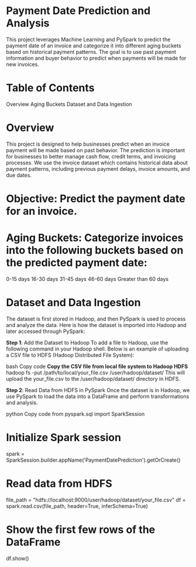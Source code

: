 # **Payment Date Prediction and Analysis**

This project leverages Machine Learning and PySpark to predict the payment date of an invoice and categorize it into different aging buckets based on historical payment patterns. The goal is to use past payment information and buyer behavior to predict when payments will be made for new invoices.

# **Table of Contents**
Overview
Aging Buckets
Dataset and Data Ingestion

# **Overview**
This project is designed to help businesses predict when an invoice payment will be made based on past behavior. The prediction is important for businesses to better manage cash flow, credit terms, and invoicing processes. We use the invoice dataset which contains historical data about payment patterns, including previous payment delays, invoice amounts, and due dates.

# **Objective**: Predict the payment date for an invoice.
# **Aging Buckets**: Categorize invoices into the following buckets based on the predicted payment date:
0-15 days
16-30 days
31-45 days
46-60 days
Greater than 60 days

# **Dataset and Data Ingestion**
The dataset is first stored in Hadoop, and then PySpark is used to process and analyze the data. Here is how the dataset is imported into Hadoop and later accessed through PySpark:

**Step 1**: Add the Dataset to Hadoop
To add a file to Hadoop, use the following command in your Hadoop shell. Below is an example of uploading a CSV file to HDFS (Hadoop Distributed File System):

bash
Copy code
**Copy the CSV file from local file system to Hadoop HDFS**
hadoop fs -put /path/to/local/your_file.csv /user/hadoop/dataset/
This will upload the your_file.csv to the /user/hadoop/dataset/ directory in HDFS.

**Step 2**: Read Data from HDFS in PySpark
Once the dataset is in Hadoop, we use PySpark to load the data into a DataFrame and perform transformations and analysis.

python
Copy code
from pyspark.sql import SparkSession

# Initialize Spark session
spark = SparkSession.builder.appName('PaymentDatePrediction').getOrCreate()

# Read data from HDFS
file_path = "hdfs://localhost:9000/user/hadoop/dataset/your_file.csv"
df = spark.read.csv(file_path, header=True, inferSchema=True)

# Show the first few rows of the DataFrame
df.show()
